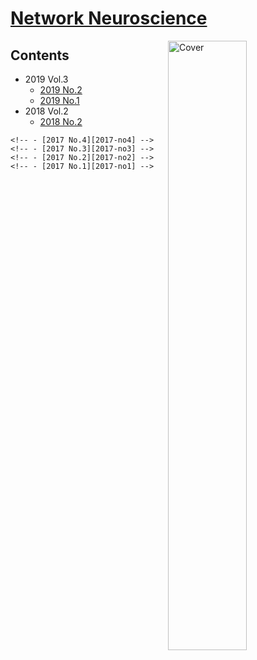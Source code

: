 <!--
Filename: 	note.md
Project: 	/Users/shume/Developer/abst/NetwNeurosci
Author: 	shumez <https://github.com/shumez>
Created: 	2019-06-22 17:03:7
Modified: 	2019-07-03 21:18:24
-----
Copyright (c) 2019 shumez
-->

# [Network Neuroscience]

[![Cover][cover]][Network Neuroscience]

## Contents

- 2019 Vol.3
    - [2019 No.2][2019-no2]
    - [2019 No.1][2019-no1]
- 2018 Vol.2
    <!-- - [2018 No.4][2018-no4] -->
    <!-- - [2018 No.3][2018-no3] -->
    - [2018 No.2][2018-no2]
    <!-- - [2018 No.1][2018-no1] -->
<!-- - 2017 Vol.1 -->
    <!-- - [2017 No.4][2017-no4] -->
    <!-- - [2017 No.3][2017-no3] -->
    <!-- - [2017 No.2][2017-no2] -->
    <!-- - [2017 No.1][2017-no1] -->



##
[Network Neuroscience]: https://www.mitpressjournals.org/loi/netn

<!-- toc -->
[2019-no2]: 2019-no2.md
[2019-no1]: 2019-no1.md

[2018-no4]: 2018-no4.md
[2018-no3]: 2018-no3.md
[2018-no2]: 2018-no2.md
[2018-no1]: 2018-no1.md

[2017-no4]: 2017-no4.md
[2017-no3]: 2017-no3.md
[2017-no2]: 2017-no2.md
[2017-no1]: 2017-no1.md

<!-- ref -->

<!-- fig -->
[cover]: https://www.mitpressjournals.org/na101/home/literatum/publisher/mit/journals/covergifs/netn/cover.png

<!-- term -->

<style type="text/css">
	img{width: 50%; float: right;}
</style>